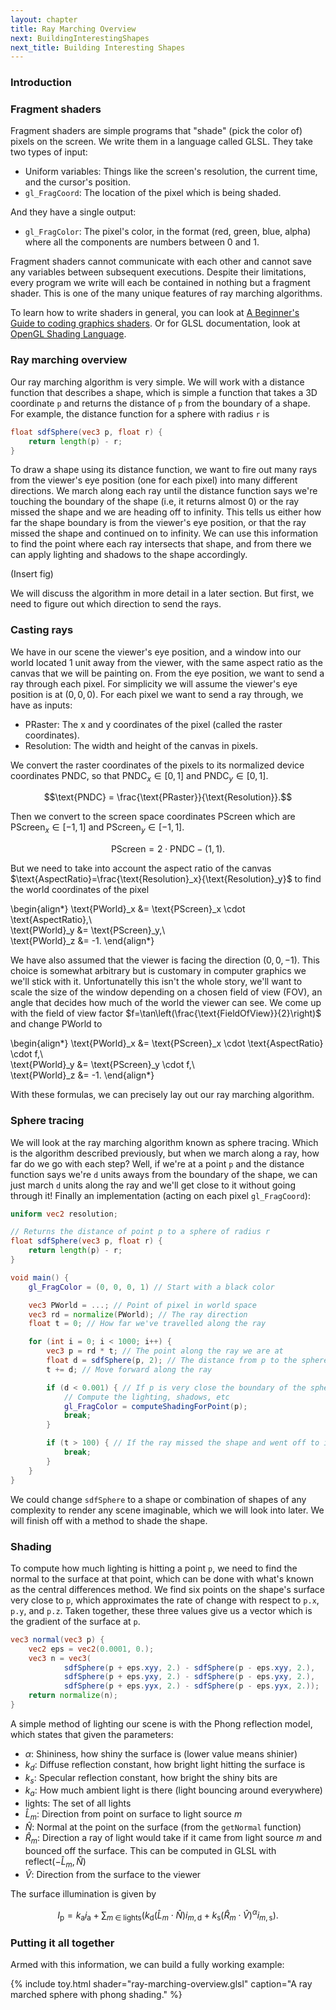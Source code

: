 ```yaml
---
layout: chapter
title: Ray Marching Overview
next: BuildingInterestingShapes
next_title: Building Interesting Shapes
---
```


### Introduction

### Fragment shaders

Fragment shaders are simple programs that "shade" (pick the color of) pixels on
the screen. We write them in a language called GLSL. They take two types of
input:

  - Uniform variables: Things like the screen's resolution, the current
    time, and the cursor's position.
  - `gl_FragCoord`: The location of the pixel which is being shaded.

And they have a single output:

  - `gl_FragColor`: The pixel's color, in the format (red, green, blue, alpha)
    where all the components are numbers between 0 and 1.

Fragment shaders cannot communicate with each other and cannot save any
variables between subsequent executions. Despite their limitations, every
program we write will each be contained in nothing but a fragment shader. This
is one of the many unique features of ray marching algorithms.

To learn how to write shaders in general, you can look at [A Beginner's Guide
to coding graphics shaders][shadertut]. Or for GLSL documentation, look at
[OpenGL Shading Language][glslreference].

### Ray marching overview

Our ray marching algorithm is very simple. We will work with a distance
function that describes a shape, which is simple a function that takes a 3D
coordinate `p` and returns the distance of `p` from the boundary of a shape.
For example, the distance function for a sphere with radius `r` is

```glsl
float sdfSphere(vec3 p, float r) {
    return length(p) - r;
}
```

To draw a shape using its distance function, we want to fire out many rays from
the viewer's eye position (one for each pixel) into many different directions.
We march along each ray until the distance function says we're touching the
boundary of the shape (i.e, it returns almost 0) or the ray missed the shape
and we are heading off to infinity. This tells us either how far the shape
boundary is from the viewer's eye position, or that the ray missed the shape
and continued on to infinity. We can use this information to find the point
where each ray intersects that shape, and from there we can apply lighting and
shadows to the shape accordingly.

(Insert fig)

We will discuss the algorithm in more detail in a later section. But first, we
need to figure out which direction to send the rays.

### Casting rays

We have in our scene the viewer's eye position, and a window into our world
located 1 unit away from the viewer, with the same aspect ratio as the canvas
that we will be painting on. From the eye position, we want to send a ray
through each pixel. For simplicity we will assume the viewer's eye position is
at $(0,0,0)$. For each pixel we want to send a ray through, we have as inputs:

- $\text{PRaster}$: The x and y coordinates of the pixel (called the raster
  coordinates).
- $\text{Resolution}$: The width and height of the canvas in pixels.

We convert the raster coordinates of the pixels to its normalized device
coordinates $\text{PNDC}$, so that $\text{PNDC}_x \in [0,1]$ and
$\text{PNDC}_y \in [0,1]$.

$$\text{PNDC} = \frac{\text{PRaster}}{\text{Resolution}}.$$

Then we convert to the screen space coordinates $\text{PScreen}$ which are
$\text{PScreen}_x \in [-1,1]$ and $\text{PScreen}_y \in [-1,1]$.

$$\text{PScreen} = 2 \cdot \text{PNDC} - (1,1).$$

But we need to take into account the aspect ratio of the canvas
$\text{AspectRatio}=\frac{\text{Resolution}_x}{\text{Resolution}_y}$ to find
the world coordinates of the pixel

\begin{align\*}
    \text{PWorld}_x &= \text{PScreen}_x \cdot \text{AspectRatio},\\\
    \text{PWorld}_y &= \text{PScreen}_y,\\\
    \text{PWorld}_z &= -1.
\end{align\*}

We have also assumed that the viewer is facing the direction $(0,0,-1)$. This
choice is somewhat arbitrary but is customary in computer graphics we we'll
stick with it. Unfortunatelly this isn't the whole story, we'll want to scale
the size of the window depending on a chosen field of view ($\text{FOV}$),
an angle that decides how much of the world the viewer can see. We come up
with the field of view factor $f=\tan\left(\frac{\text{FieldOfView}}{2}\right)$
and change $\text{PWorld}$ to

\begin{align\*}
    \text{PWorld}_x &= \text{PScreen}_x \cdot \text{AspectRatio} \cdot f,\\\
    \text{PWorld}_y &= \text{PScreen}_y \cdot f,\\\
    \text{PWorld}_z &= -1.
\end{align\*}

With these formulas, we can precisely lay out our ray marching algorithm.

### Sphere tracing

We will look at the ray marching algorithm known as sphere tracing. Which is
the algorithm described previously, but when we march along a ray, how far do
we go with each step? Well, if we're at a point `p` and the distance function
says we're `d` units aways from the boundary of the shape, we can just march
`d` units along the ray and we'll get close to it without going through it!
Finally an implementation (acting on each pixel `gl_FragCoord`):

```glsl
uniform vec2 resolution;

// Returns the distance of point p to a sphere of radius r
float sdfSphere(vec3 p, float r) {
    return length(p) - r;
}

void main() {
    gl_FragColor = (0, 0, 0, 1) // Start with a black color

    vec3 PWorld = ...; // Point of pixel in world space
    vec3 rd = normalize(PWorld); // The ray direction
    float t = 0; // How far we've travelled along the ray

    for (int i = 0; i < 1000; i++) {
        vec3 p = rd * t; // The point along the ray we are at
        float d = sdfSphere(p, 2); // The distance from p to the sphere of radius 2
        t += d; // Move forward along the ray

        if (d < 0.001) { // If p is very close the boundary of the sphere
            // Compute the lighting, shadows, etc
            gl_FragColor = computeShadingForPoint(p);
            break;
        }

        if (t > 100) { // If the ray missed the shape and went off to infinity
            break;
        }
    }
}
```

We could change `sdfSphere` to a shape or combination of shapes of any
complexity to render any scene imaginable, which we will look into later. We
will finish off with a method to shade the shape.

### Shading

To compute how much lighting is hitting a point `p`, we need to find the normal
to the surface at that point, which can be done with what's known as the
central differences method. We find six points on the shape's surface very
close to `p`, which approximates the rate of change with respect to `p.x`,
`p.y`, and `p.z`. Taken together, these three values give us a vector which is
the gradient of the surface at `p`.

```glsl
vec3 normal(vec3 p) {
    vec2 eps = vec2(0.0001, 0.);
    vec3 n = vec3(
            sdfSphere(p + eps.xyy, 2.) - sdfSphere(p - eps.xyy, 2.),
            sdfSphere(p + eps.yxy, 2.) - sdfSphere(p - eps.yxy, 2.),
            sdfSphere(p + eps.yyx, 2.) - sdfSphere(p - eps.yyx, 2.));
    return normalize(n);
}
```

A simple method of lighting our scene is with the Phong reflection model, which
states that given the parameters:

- $\alpha$: Shininess, how shiny the surface is (lower value means shinier)
- $k_d$: Diffuse reflection constant, how bright light hitting the surface is
- $k_s$: Specular reflection constant, how bright the shiny bits are
- $k_a$: How much ambient light is there (light bouncing around everywhere)
- $\text{lights}$: The set of all lights
- $\hat{L}_m$: Direction from point on surface to light source $m$
- $\hat{N}$: Normal at the point on the surface (from the `getNormal` function)
- $\hat{R}_m$: Direction a ray of light would take if it came from light source
  $m$ and bounced off the surface. This can be computed in GLSL with
  $\text{reflect}(-\hat{L}_m,\hat{N})$
- $\hat{V}$: Direction from the surface to the viewer

The surface illumination is given by

$$
    I_{\text{p}} = k_{\text{a}}i_{\text{a}} +
        \sum_{m\;\in \;{\text{lights}}}
            (k_{\text{d}}({\hat {L}}_{m}\cdot {\hat {N}})i_{m,{\text{d}}} +
            k_{\text{s}}({\hat {R}}_{m}\cdot {\hat {V}})^{\alpha }i_{m,{\text{s}}}).
$$

### Putting it all together

Armed with this information, we can build a fully working example:

{% include toy.html
   shader="ray-marching-overview.glsl"
   caption="A ray marched sphere with phong shading." %}

[shadertut]: http://gamedevelopment.tutsplus.com/tutorials/a-beginners-guide-to-coding-graphics-shaders--cms-23313 "A Beginner's Guide To Coding Graphics Shaders"
[glslreference]: https://www.opengl.org/wiki/OpenGL_Shading_Language "OpenGL Shading Language"
